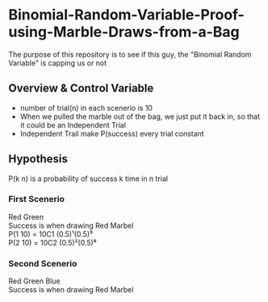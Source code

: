# Binomial-Random-Variable-Proof-using-Marble-Draws-from-a-Bag
The purpose of this repository is to see if this guy, the "Binomial Random Variable" is capping us or not <br>

## Overview & Control Variable
- number of trial(n) in each scenerio is 10
- When we pulled the marble out of the bag, we just put it back in, so that it could be an Independent Trial
- Independent Trail make P(success) every trial constant

## Hypothesis
P(k n) is a probability of success k time in n trial <br>

### First Scenerio
Red Green <br>
Success is when drawing Red Marbel <br>
P(1 10) = 10C1 (0.5)¹(0.5)⁹ <br>
P(2 10) = 10C2 (0.5)²(0.5)⁸ <br>

### Second Scenerio
Red Green Blue <br>
Success is when drawing Red Marbel <br>

